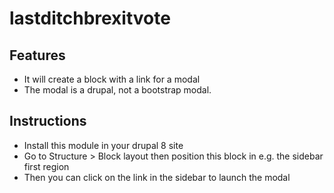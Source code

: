 # lastditchbrexitvote

## Features
- It will create a block with a link for a modal
- The modal is a drupal, not a bootstrap modal.

## Instructions
- Install this module in your drupal 8 site
- Go to Structure > Block layout then position this block in e.g. the sidebar first region
- Then you can click on the link in the sidebar to launch the modal
